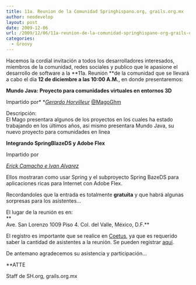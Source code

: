 ```yaml
---
title: 11a. Reunion de la Comunidad Springhispano.org, grails.org.mx
author: neodevelop
layout: post
date: 2009-12-06
url: /2009/12/06/11a-reunion-de-la-comunidad-springhispano-org-grails-org-mx/
categories:
  - Groovy
---
```

Hacemos la cordial invitaci&oacute;n a todos los desarrolladores interesados, miembros de la comunidad, redes sociales y publico que le apasione el desarrollo de software a la **11a. Reuni&oacute;n **de la comunidad que se llevar&aacute; a cabo el d&iacute;a **12 de diciembre a las 10:00 A.M.**, en donde presentaremos:

**Mundo Java: Proyecto para comunidades virtuales en entornos 3D**

Impartido por* *<span style='text-decoration: underline;'><em>Gerardo Horvilleur</em></span> [@MagoGhm][1]

Descripci&oacute;n:  
El Mago presentara algunos de los proyectos en los cuales ha estado trabajando en los &uacute;ltimos a&ntilde;os, asi mismo presentara Mundo Java, su nuevo proyecto para comunidades en linea

**Integrando SpringBlazeDS y Adobe Flex**

<!--break--> Impartido por 

*<span style='text-decoration: underline;'>Erick Camacho e Ivan Alvarez</span>*

Ellos mostraran como usar Spring y el subproyecto Spring BazeDS para aplicaciones ricas para Internet con Adobe Flex.

Recordandoles que la entrada es totalmente **gratuita** y que habr&aacute; algunas sorpresas para los asistentes&#8230;

El lugar de la reuni&oacute;n es en:  
**  
Ave. San Lorenzo 1009 Piso 4. Col. del Valle, M&eacute;xico, D.F.**

El registro es importante que se realice en [Coetus][2], ya que es requerido saber la cantidad de asistentes a la reuni&oacute;n. Se pueden registrar [aqu&iacute;][3].

De antemano agradecemos su asistencia y participaci&oacute;n&#8230;

**ATTE</p> 

Staff de SH.org, grails.org.mx</strong>

 [1]: http://twitter.com/MagoGhm
 [2]: http://coetus.info
 [3]: http://www.coetus.info/coetus/events/detail/14